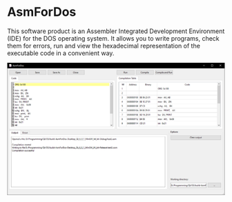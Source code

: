 # AsmForDos
This software product is an Assembler Integrated Development Environment (IDE) for the DOS operating system. It allows you to write programs, check them for errors, run and view the hexadecimal representation of the executable code in a convenient way.

![Program Main Window](image.png)
